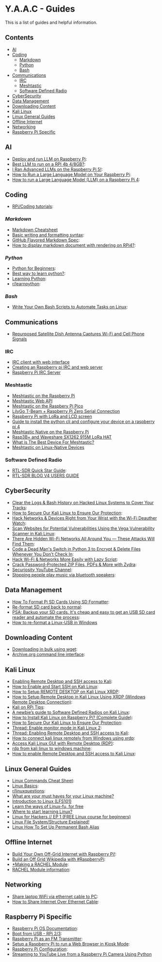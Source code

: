 <!-- ======================================== guides.md Start ======================================== -->


<!-- ------------------------------ Intro Start ------------------------------ -->

# Y.A.A.C - Guides

This is a list of guides and helpful information.

<!-- ------------------------------ Intro End ------------------------------ -->


<!-- ------------------------------ Overview Start ------------------------------ -->

## Contents

- [AI](#AI)
- [Coding](#Coding)
  - [Markdown](#Markdown)
  - [Python](#Python)
  - [Bash](#Bash)
- [Communications](#Communications)
  - [IRC](#IRC)
  - [Meshtastic](#Meshtastic)
  - [Software Defined Radio](#Software-Defined-Radio)
- [CyberSecurity](#CyberSecurity)
- [Data Management](#Data-Management)
- [Downloading Content](#Downloading-Content)
- [Kali Linux](#Kali-Linux)
- [Linux General Guides](#Linux-General-Guides)
- [Offline Internet](#Offline-Internet)
- [Networking](#Networking)
- [Raspberry Pi Specific](#Raspberry-Pi-Specific)

<!-- ------------------------------ Overview Start ------------------------------ -->


<!-- ------------------------------ AI Start ------------------------------ -->

## AI

- [Deploy and run LLM on Raspberry Pi](https://www.dfrobot.com/blog-13498.html): 
- [Best LLM to run on a RPI 4b 4/8GB?](https://www.reddit.com/r/LocalLLM/comments/14ztpt1/best_llm_to_run_on_a_rpi_4b_48gb/?rdt=42405): 
- [I Ran Advanced LLMs on the Raspberry Pi 5!](https://www.reddit.com/r/OpenAI/comments/19198xi/i_ran_advanced_llms_on_the_raspberry_pi_5/?rdt=50633): 
- [How to Run a Large Language Model on Your Raspberry Pi](https://www.reddit.com/r/raspberry_pi/comments/11xnsu3/how_to_run_a_large_language_model_on_your/?rdt=52395): 
- [How to run a Large Language Model (LLM) on a Raspberry Pi 4](https://www.reddit.com/r/raspberry_pi/comments/1ati2ki/how_to_run_a_large_language_model_llm_on_a/?rdt=64733): 

<!-- ------------------------------ AI End ------------------------------ -->

<!-- ------------------------------ Coding Start ------------------------------ -->

## Coding

- [RPi/Coding tutorials](https://www.youtube.com/@mmshilleh): 

### *Markdown*

- [Markdown Cheatsheet](https://github.com/adam-p/markdown-here/wiki/Markdown-Cheatsheet)
- [Basic writing and formatting syntax](https://docs.github.com/en/get-started/writing-on-github/getting-started-with-writing-and-formatting-on-github/basic-writing-and-formatting-syntax): 
- [GitHub Flavored Markdown Spec](https://github.github.com/gfm/):
- [How to display markdown document with rendering on RPi4?](https://forums.raspberrypi.com/viewtopic.php?t=278720):

### *Python*

- [Python for Beginners](https://www.python.org/about/gettingstarted/): 
- [Best way to learn python?](https://www.reddit.com/r/learnpython/comments/11kcko1/best_way_to_learn_python/):
- [Learning Python](https://pimylifeup.com/category/coding/python/): 
- [r/learnpython](https://www.reddit.com/r/learnpython/): 

### *Bash*

- [Write Your Own Bash Scripts to Automate Tasks on Linux](https://null-byte.wonderhowto.com/how-to/write-your-own-bash-scripts-automate-tasks-linux-0296284/): 


<!-- ------------------------------ Coding End ------------------------------ -->

<!-- ------------------------------ Coding End ------------------------------ -->

<!-- ------------------------------ Communications Start ------------------------------ -->

## Communications

- [Repurposed Satellite Dish Antenna Captures Wi-Fi and Cell Phone Signals](https://www.instructables.com/Cell-Phone-WiFi-Signal-Booster-Antenna/)

### IRC

- [IRC client with web interface](https://www.reddit.com/r/raspberry_pi/comments/sd1u3k/irc_client_with_web_interface/)
- [Creating an Raspberry pi IRC and web server](https://www.reddit.com/r/irc/comments/osu1f6/creating_an_raspberry_pi_irc_and_web_server/)
- [Raspberry Pi IRC Server](https://pimylifeup.com/raspberry-pi-irc-server/)

### Meshtastic

- [Meshtastic on the Raspberry Pi](https://docs.google.com/document/d/17LW4ExkG6xVFnusVBMaDMA08kmZfyHiPbi8vjLpmLAs/edit)
- [Meshtastic Web API](https://meshtastic.org/docs/community/software/meshtastic-web-api/)
- [Meshtastic on the Raspbery Pi Pico](https://meshtastic.org/docs/hardware/devices/raspberry-pi/)
- [LilyGo T-Beam + Raspberry Pi Zero Serial Connection](https://www.reddit.com/r/meshtastic/comments/1bepyt5/lilygo_tbeam_raspberry_pi_zero_serial_connection/)
- [Raspberry Pi with LoRa and LCD screen](https://www.reddit.com/r/meshtastic/comments/vwsrk4/raspberry_pi_with_lora_and_lcd_screen/)
- [Guide to install the python cli and configure your device on a raspberry pi 4](https://www.reddit.com/r/meshtastic/comments/190bw6c/guide_to_install_the_python_cli_and_configure/)
- [Meshtastic Native on the Raspberry Pi](https://www.youtube.com/watch?v=6UwWQSTCr_I)
- [Rasp3B+ and Waveshare SX1262 915M LoRa HAT](https://www.reddit.com/r/meshtastic/comments/1auh79f/rasp3b_and_waveshare_sx1262_915m_lora_hat/)
- [What is The Best Device For Meshtastic?](https://adrelien.com/blog/what-is-the-best-device-for-meshtastic/)
- [Meshtastic on Linux-Native Devices](https://meshtastic.org/docs/hardware/devices/linux-native-hardware/)

### Software Defined Radio

- [RTL-SDR Quick Star Guide](https://www.rtl-sdr.com/rtl-sdr-quick-start-guide/):
- [RTL-SDR BLOG V4 USERS GUIDE](https://www.rtl-sdr.com/v4/)

<!-- ------------------------------ Communications End ------------------------------ -->

<!-- ------------------------------ CyberSecurity Start ------------------------------ -->

## CyberSecurity

- [Clear the Logs & Bash History on Hacked Linux Systems to Cover Your Tracks](https://null-byte.wonderhowto.com/how-to/clear-logs-bash-history-hacked-linux-systems-cover-your-tracks-remain-undetected-0244768/): 
- [How to Secure Our Kali Linux to Ensure Our Protection](https://www.geeksforgeeks.org/how-to-secure-our-kali-linux-to-ensure-our-protection/?ref=ml_lbp): 
- [Hack Networks & Devices Right from Your Wrist with the Wi-Fi Deauther Watch](https://null-byte.wonderhowto.com/how-to/hack-networks-devices-right-from-your-wrist-with-wi-fi-deauther-watch-0296283/): 
- [Scan Websites for Potential Vulnerabilities Using the Vega Vulnerability Scanner in Kali Linux](https://null-byte.wonderhowto.com/how-to/scan-websites-for-potential-vulnerabilities-using-vega-vulnerability-scanner-kali-linux-0181887/): 
- [There Are Hidden Wi-Fi Networks All Around You — These Attacks Will Find Them](https://null-byte.wonderhowto.com/how-to/there-are-hidden-wi-fi-networks-all-around-you-these-attacks-will-find-them-0237630/): 
- [Code a Dead Man's Switch in Python 3 to Encrypt & Delete Files Whenever You Don't Check In](https://null-byte.wonderhowto.com/how-to/code-dead-mans-switch-python-3-encrypt-delete-files-whenever-you-dont-check-0238095/): 
- [Hack Wi-Fi & Networks More Easily with Lazy Script](https://null-byte.wonderhowto.com/how-to/hack-wi-fi-networks-more-easily-with-lazy-script-0185764/): 
- [Crack Password-Protected ZIP Files, PDFs & More with Zydra](https://null-byte.wonderhowto.com/how-to/crack-password-protected-zip-files-pdfs-more-with-zydra-0207607/): 
- [Securiosity YouTube Channel](https://www.youtube.com/@Securiosity): 
- [Stopping people play music via bluetooth speakers](https://hackaday.io/project/163727-stopping-people-play-music-via-bluetooth-speakers): 

<!-- ------------------------------ CyberSecurity End ------------------------------ -->

<!-- ------------------------------ Data Start ------------------------------ -->

## Data Management

- [How To Format Pi SD Cards Using SD Formatter](https://www.raspberrypi-spy.co.uk/2015/03/how-to-format-pi-sd-cards-using-sd-formatter/): 
- [Re-format SD card back to normal](https://forums.raspberrypi.com/viewtopic.php?t=204167&sid=8ff11f46427bd9df34d5688809002891): 
- [PSA: Backup your SD cards. It's cheap and easy to get an USB SD card reader and automate the process](https://www.reddit.com/r/raspberry_pi/comments/1d8s51a/psa_backup_your_sd_cards_its_cheap_and_easy_to/): 
- [How to re-format a Linux-USB in Windows](https://superuser.com/questions/1715839/how-re-format-a-linux-usb-in-windows)

<!-- ------------------------------ Data End ------------------------------ -->

<!-- ------------------------------ Downloading Start ------------------------------ -->

## Downloading Content

- [Downloading in bulk using wget](https://blog.archive.org/2012/04/26/downloading-in-bulk-using-wget/): 
- [Archive.org command line interface](https://archive.org/developers/internetarchive/cli.html): 

<!-- ------------------------------ Downloading End ------------------------------ -->

<!-- ------------------------------ Kali Start ------------------------------ -->

## Kali Linux

- [Enabling Remote Desktop and SSH access to Kali](https://www.geeksforgeeks.org/enabling-remote-desktop-and-ssh-access-to-kali/): 
- [How to Enable and Start SSH on Kali Linux](https://www.geeksforgeeks.org/how-to-enable-and-start-ssh-on-kali-linux/): 
- [How to Setup REMOTE DESKTOP on Kali Linux XRDP](https://www.youtube.com/watch?v=TetjB6uj_No): 
- [How to Setup Remote Desktop in Kali Linux Using XRDP (Windows Remote Desktop Connection)](https://www.youtube.com/watch?v=0kFQG-3hkbE): 
- [Kali on RPi Tips](https://raspberrytips.com/use-kali-linux-raspberry-pi/#getting-started-with-kali-linux-on-raspberry-pi): 
- [A newbie’s guide to Software Defined Radios on Kali Linux](https://medium.com/poka-techblog/a-newbies-guide-to-software-defined-radios-on-kali-linux-part-3-using-a-raspberrypi-as-a-85a336a5c62d): 
- [How to Install Kali Linux on Raspberry Pi? (Complete Guide)](https://raspberrytips.com/use-kali-linux-raspberry-pi/#getting-started-with-kali-linux-on-raspberry-pi): 
- [How to Secure Our Kali Linux to Ensure Our Protection](https://www.geeksforgeeks.org/how-to-secure-our-kali-linux-to-ensure-our-protection/?ref=ml_lbp): 
- [Thread: Enable monitor mode in Kali Linux 2](https://forums.kali.org/showthread.php?26486-Enable-monitor-mode-in-Kali-Linux-2): 
- [Thread: Enabling Remote Desktop and SSH access to Kali](https://forums.kali.org/showthread.php?46345-Enabling-Remote-Desktop-and-SSH-access-to-Kali): 
- [How to connect kali linux remotely from Windows using xrdp](https://medium.com/@canonminibeast/how-to-connect-kali-linux-remotely-from-windows-using-xrdp-54ec46cdb455): 
- [Access Kali Linux GUI with Remote Desktop (RDP)](https://shivagyawali.com.np/access-kali-linux-with-remote-desktop-rdp): 
- [rdp from kali linux to windows machine](https://www.reddit.com/r/Kalilinux/comments/fx5ma1/rdp_from_kali_linux_to_windows_machine/): 
- [How to enable Remote Desktop and SSH access to Kali Linux](https://www.fosslinux.com/120180/how-to-enable-remote-desktop-and-ssh-access-to-kali-linux.htm): 

<!-- ------------------------------ Kali End ------------------------------ -->

<!-- ------------------------------ Linux Start ------------------------------ -->

## Linux General Guides

- [Linux Commands Cheat Sheet](https://www.geeksforgeeks.org/linux-commands-cheat-sheet/?ref=outind): 
- [Linux Basics](https://null-byte.wonderhowto.com/how-to/linux-basics/): 
- [r/linuxquestions](https://www.reddit.com/r/linuxquestions/):
- [What are your must haves for your Linux machine?](https://www.reddit.com/r/linux4noobs/comments/1w80uc/what_are_your_must_haves_for_your_linux_machine/)
- [Introduction to Linux (LFS101)](https://training.linuxfoundation.org/training/introduction-to-linux/)
- [Learn the ways of Linux-fu, for free](https://linuxjourney.com/)
- [Where to start learning Linux?](https://www.reddit.com/r/linux4noobs/comments/1e29h5k/where_to_start_learning_linux/)
- [Linux for Hackers // EP 1 (FREE Linux course for beginners)](https://www.youtube.com/watch?v=VbEx7B_PTOE&list=PLIhvC56v63IJIujb5cyE13oLuyORZpdkL)
- [Linux File System/Structure Explained!](https://www.youtube.com/watch?v=HbgzrKJvDRw)
- [Linux How To Set Up Permanent Bash Alias](https://www.youtube.com/watch?v=3HZph7t5nL8)

<!-- ------------------------------ Linux End ------------------------------ -->

<!-- ------------------------------ Offline Start ------------------------------ -->

## Offline Internet

- [Build Your Own Off-Grid Internet with Raspberry Pi!](https://www.youtube.com/watch?v=Hp4hLpDFVyg): 
- [Build an Off Grid Wikipedia with #RaspberryPi](https://www.youtube.com/watch?v=R63x2TXm0s8): 
- [*Making a RACHEL Module](https://ftp.worldpossible.org/rachel_plus/tutorials/making_a_rachel_content_module.pdf): 
- [RACHEL Module information](https://community.worldpossible.org/): 

<!-- ------------------------------ Offline End ------------------------------ -->

<!-- ------------------------------ Networking Start ------------------------------ -->

## Networking

- [Share laptop WiFi via ethernet cable to PC](https://answers.microsoft.com/en-us/windows/forum/all/share-laptop-wifi-via-ethernet-cable-to-pc/b8cd07cc-b6b7-4d5a-b8ca-1b7c2bb465ad): 
- [How to Share Internet Over Ethernet Cable](https://www.instructables.com/How-to-share-Internet-over-Ethernet-Cable/): 

<!-- ------------------------------ Networking End ------------------------------ -->

<!-- ------------------------------ RPi Start ------------------------------ -->

## Raspberry Pi Specific

- [Raspberry Pi OS Documentation](https://www.raspberrypi.com/documentation/computers/os.html): 
- [Boot from USB - RPi 2/3](https://pimylifeup.com/raspberry-pi-boot-from-usb/): 
- [Raspberry Pi as an FM Transmitter](https://makezine.com/article/maker-news/raspberry-pi-as-an-fm-transmitter/): 
- [Setup a Raspberry Pi to run a Web Browser in Kiosk Mode](https://die-antwort.eu/techblog/2017-12-setup-raspberry-pi-for-kiosk-mode/): 
- [Raspberry Pi Configuration](https://www.raspberrypi.com/documentation/computers/configuration.html):
- [Streaming to YouTube Live from a Raspberry Pi Camera Using Python](https://www.reddit.com/r/raspberryDIY/comments/1dtlvbx/streaming_to_youtube_live_from_a_raspberry_pi/)

<!-- ------------------------------ RPi End ------------------------------ -->


<!-- ------------------------------ Outro Start ------------------------------ -->

<!-- ------------------------------ Outro End ------------------------------ -->


<!-- ======================================== guides.md End ======================================== -->
